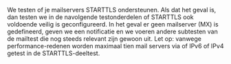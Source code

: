 We testen of je mailservers STARTTLS ondersteunen. Als dat het geval is, dan testen we in de navolgende testonderdelen of STARTTLS ook voldoende veilig is geconfigureerd. In het geval er geen mailserver (MX) is gedefineerd, geven we een notificatie en we voeren andere subtesten van de mailtest die nog steeds relevant zijn gewoon uit. Let op: vanwege performance-redenen worden maximaal tien mail servers via of IPv6 of IPv4 getest in de STARTTLS-deeltest.
